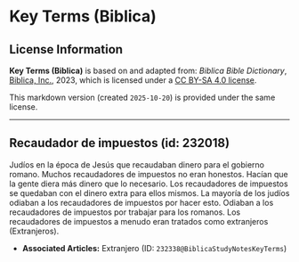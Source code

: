 # Key Terms (Biblica)

## License Information

**Key Terms (Biblica)** is based on and adapted from: _Biblica Bible Dictionary_, [Biblica, Inc.](https://www.biblica.com/), 2023, which is licensed under a [CC BY-SA 4.0 license](https://creativecommons.org/licenses/by-sa/4.0/legalcode.en).

This markdown version (created `2025-10-20`) is provided under the same license.



--------------------------------

## Recaudador de impuestos (id: 232018)

Judíos en la época de Jesús que recaudaban dinero para el gobierno romano. Muchos recaudadores de impuestos no eran honestos. Hacían que la gente diera más dinero que lo necesario. Los recaudadores de impuestos se quedaban con el dinero extra para ellos mismos. La mayoría de los judíos odiaban a los recaudadores de impuestos por hacer esto. Odiaban a los recaudadores de impuestos por trabajar para los romanos. Los recaudadores de impuestos a menudo eran tratados como extranjeros (Extranjeros).

* **Associated Articles:** Extranjero  (ID: `232338@BiblicaStudyNotesKeyTerms`)

